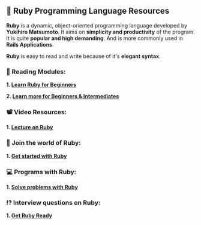 ## 💎 Ruby Programming Language Resources
**Ruby** is a dynamic, object-oriented programming language developed by **Yukihiro Matsumoto**. It aims on **simplicity and productivity** of the program.
It is quite **popular and high demanding**. And is more commonly used in **Rails Applications**.

**Ruby** is easy to read and write because of it's **elegant syntax**.

### 📖 Reading Modules:
**1. [Learn Ruby for Beginners](https://www.codecademy.com/learn/learn-ruby)**

**2. [Learn more for Beginners & Intermediates](https://www.geeksforgeeks.org/ruby-programming-language)**

### 📽️ Video Resources:
**1. [Lecture on Ruby](https://youtu.be/t_ispmWmdjY)**

### 📁 Join the world of Ruby:
**1. [Get started with Ruby](https://www.ruby-lang.org/en/downloads)**

### 💻 Programs with Ruby:
**1. [Solve problems with Ruby](https://www.includehelp.com/ruby/programs.aspx)**

### ⁉️ Interview questions on Ruby:
**1. [Get Ruby Ready](https://www.javatpoint.com/ruby-interview-questions)**
